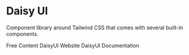 # Daisy UI

Component library around Tailwind CSS that comes with several built-in components.

<ResourceGroupTitle>Free Content</ResourceGroupTitle>
<BadgeLink colorScheme='blue' badgeText='Official Website' href='https://daisyui.com/'>DaisyUI Website</BadgeLink>
<BadgeLink colorScheme='blue' badgeText='Official Docs' href='https://daisyui.com/docs/install/'>DaisyUI Documentation</BadgeLink>